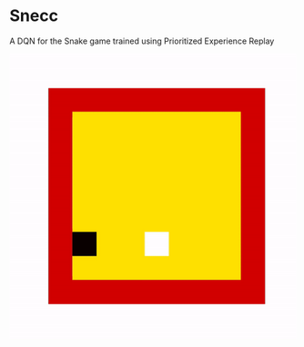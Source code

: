 # Snecc 
A DQN for the Snake game trained using Prioritized Experience Replay

![](/gifs/snecc.gif)
